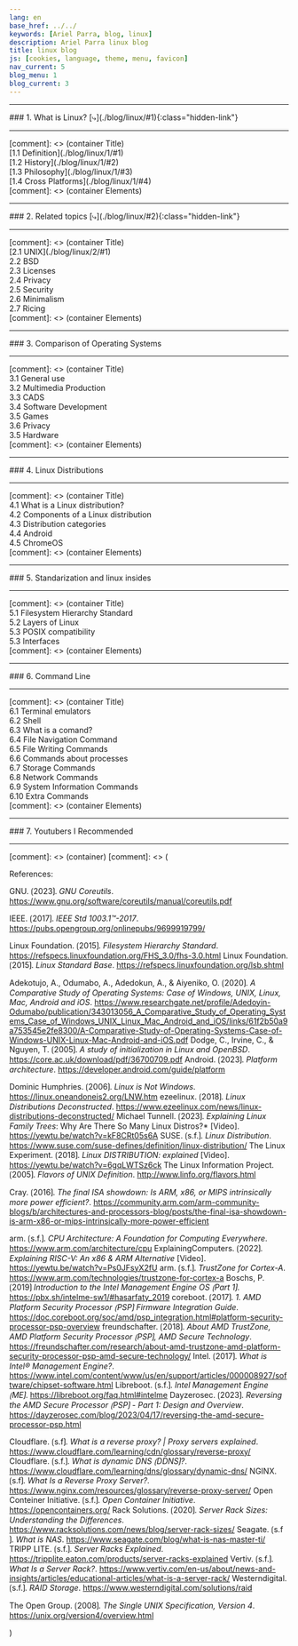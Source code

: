 ```yaml
---
lang: en
base_href: ../../
keywords: [Ariel Parra, blog, linux]
description: Ariel Parra linux blog
title: linux blog
js: [cookies, language, theme, menu, favicon] 
nav_current: 5
blog_menu: 1
blog_current: 3
---
```

  <div class="container">
    <div class="card" id="1">
      <hr>
      <div class="center">     
        ### 1. What is Linux?
        [⤷](./blog/linux/#1){:class="hidden-link"}
      </div>
      <hr>
    </div>
  </div>[comment]: <> (container Title)

  <div class="container">
    <div class="card">
      <div class="center">
        [1.1 Definition](./blog/linux/1/#1)  
      </div>
    </div>
    <div class="card">
      <div class="center">
        [1.2 History](./blog/linux/1/#2)  
      </div>
    </div>
    <div class="card">
      <div class="center">
        [1.3 Philosophy](./blog/linux/1/#3)  
      </div>
    </div>
    <div class="card">
      <div class="center">
        [1.4 Cross Platforms](./blog/linux/1/#4)  
      </div>
    </div>
  </div>[comment]: <> (container Elements)

  <div class="container">
    <div class="card" id="2">
      <hr>
      <div class="center">     
        ### 2. Related topics
        [⤷](./blog/linux/#2){:class="hidden-link"}
      </div>
      <hr>
    </div>
  </div>[comment]: <> (container Title)

  <div class="container">
    <div class="card">
      <div class="center">
        [2.1 UNIX](./blog/linux/2/#1)
      </div>
    </div>
    <div class="card">
      <div class="center">2.2 BSD</div>
    </div>
    <div class="card">
      <div class="center">2.3 Licenses</div>
    </div>
    <div class="card">
      <div class="center">2.4 Privacy</div>
    </div>
    <div class="card">
      <div class="center">2.5 Security</div>
    </div>
    <div class="card">
      <div class="center">2.6 Minimalism</div>
    </div>
    <div class="card">
      <div class="center">2.7 Ricing</div>
    </div>
  </div>[comment]: <> (container Elements)

  <div class="container">
    <div class="card">
      <hr>
      <div class="center">     
        ### 3. Comparison of Operating Systems
      </div>
      <hr>
    </div>
  </div>[comment]: <> (container Title)

  <div class="container">
    <div class="card">
      <div class="center">3.1 General use</div>
    </div>
    <div class="card">
      <div class="center">3.2 Multimedia Production</div>
    </div>
    <div class="card">
      <div class="center">3.3 CADS</div>
    </div>
    <div class="card">
      <div class="center">3.4 Software Development</div>
    </div>
    <div class="card">
      <div class="center">3.5 Games</div>
    </div>
    <div class="card">
      <div class="center">3.6 Privacy</div>
    </div>
    <div class="card">
      <div class="center">3.5 Hardware</div>
    </div>
    
  </div>[comment]: <> (container Elements)

  <div class="container">
    <div class="card">
      <hr>
        <div class="center">     
            ### 4. Linux Distributions
        </div>
      <hr>
    </div>
  </div>[comment]: <> (container Title)

  <div class="container">
    <div class="card">
      <div class="center">4.1 What is a Linux distribution?</div>
    </div>
    <div class="card">
      <div class="center">4.2 Components of a Linux distribution</div>
    </div>
    <div class="card">
      <div class="center">4.3 Distribution categories</div>
    </div>
    <div class="card">
      <div class="center">4.4 Android</div>
    </div>
    <div class="card">
      <div class="center">4.5 ChromeOS</div>
    </div>
  </div>[comment]: <> (container Elements)

  <div class="container">
    <div class="card">
      <hr>
      <div class="center">      
        ### 5. Standarization and linux insides
      </div>
      <hr>
    </div>
  </div>[comment]: <> (container Title)

  <div class="container">
    <div class="card">
      <div class="center">5.1 Filesystem Hierarchy Standard</div>
    </div>
    <div class="card">
      <div class="center">5.2 Layers of Linux</div>
    </div>
    <div class="card">
      <div class="center">5.3 POSIX compatibility</div>
    </div>
    <div class="card">
      <div class="center">5.3 Interfaces</div>
    </div>
  </div>[comment]: <> (container Elements)

  <div class="container">
    <div class="card">
      <hr>  
      <div class="center">        
        ### 6. Command Line
      </div>
      <hr>
    </div>
  </div>[comment]: <> (container Title)

  <div class="container">
    <div class="card">
      <div class="center">6.1 Terminal emulators</div>
    </div>
    <div class="card">
      <div class="center">6.2 Shell</div>
    </div>
    <div class="card">
      <div class="center">6.3 What is a comand?</div>
    </div>
    <div class="card">
      <div class="center">6.4 File Navigation Command</div>
    </div>
    <div class="card">
      <div class="center">6.5 File Writing Commands</div>
    </div>
    <div class="card">
      <div class="center">6.6 Commands about processes</div>
    </div>
    <div class="card">
      <div class="center">6.7 Storage Commands</div>
    </div>
    <div class="card">
      <div class="center">6.8 Network Commands</div>
    </div>
    <div class="card">
      <div class="center">6.9 System Information Commands</div>
    </div>
    <div class="card">
      <div class="center">6.10 Extra Commands</div>
    </div>
  </div>[comment]: <> (container Elements)

  <div class="container">
    <div class="card">
      <hr>
      <div class="center">          
        ### 7. Youtubers I Recommended
      </div>
      <hr>
    </div>
  </div>[comment]: <> (container)
[comment]: <> (

References:


GNU. ⟮2023⟯. *GNU Coreutils*. https://www.gnu.org/software/coreutils/manual/coreutils.pdf

IEEE. ⟮2017⟯. *IEEE Std 1003.1™-2017*. https://pubs.opengroup.org/onlinepubs/9699919799/

Linux Foundation. ⟮2015⟯. *Filesystem Hierarchy Standard*. https://refspecs.linuxfoundation.org/FHS_3.0/fhs-3.0.html
Linux Foundation. ⟮2015⟯. *Linux Standard Base*. https://refspecs.linuxfoundation.org/lsb.shtml

Adekotujo, A., Odumabo, A., Adedokun, A., & Aiyeniko, O. ⟮2020⟯. *A Comparative Study of Operating Systems: Case of Windows, UNIX, Linux, Mac, Android and iOS*. https://www.researchgate.net/profile/Adedoyin-Odumabo/publication/343013056_A_Comparative_Study_of_Operating_Systems_Case_of_Windows_UNIX_Linux_Mac_Android_and_iOS/links/61f2b50a9a753545e2fe8300/A-Comparative-Study-of-Operating-Systems-Case-of-Windows-UNIX-Linux-Mac-Android-and-iOS.pdf
Dodge, C., Irvine, C., & Nguyen, T. ⟮2005⟯. *A study of initialization in Linux and OpenBSD*. https://core.ac.uk/download/pdf/36700709.pdf
Android. ⟮2023⟯. *Platform architecture*. https://developer.android.com/guide/platform


Dominic Humphries. ⟮2006⟯. *Linux is Not Windows*. https://linux.oneandoneis2.org/LNW.htm
ezeelinux. ⟮2018⟯. *Linux Distributions Deconstructed*. https://www.ezeelinux.com/news/linux-distributions-deconstructed/
Michael Tunnell. ⟮2023⟯. *Explaining Linux Family Trees*: Why Are There So Many Linux Distros?* [Video]. https://yewtu.be/watch?v=kF8CRt05s6A
SUSE. ⟮s.f.⟯. *Linux Distribution*. https://www.suse.com/suse-defines/definition/linux-distribution/
The Linux Experiment. ⟮2018⟯. *Linux DISTRIBUTION: explained* [Video]. https://yewtu.be/watch?v=6gqLWTSz6ck
The Linux Information Project. ⟮2005⟯. *Flavors of UNIX Definition*. http://www.linfo.org/flavors.html


Cray. ⟮2016⟯. *The final ISA showdown: Is ARM, x86, or MIPS intrinsically more power efficient?*. https://community.arm.com/arm-community-blogs/b/architectures-and-processors-blog/posts/the-final-isa-showdown-is-arm-x86-or-mips-intrinsically-more-power-efficient

arm. ⟮s.f.⟯. *CPU Architecture: A Foundation for Computing Everywhere*. https://www.arm.com/architecture/cpu
ExplainingComputers. ⟮2022⟯. *Explaining RISC-V: An x86 & ARM Alternative* [Video]. https://yewtu.be/watch?v=Ps0JFsyX2fU
arm. ⟮s.f.⟯. *TrustZone for Cortex-A*. https://www.arm.com/technologies/trustzone-for-cortex-a
Boschs, P. ⟮2019⟯ *Introduction to the Intel Management Engine OS ⟮Part 1⟯*. https://pbx.sh/intelme-sw1/#hasarfaty_2019
coreboot. ⟮2017⟯. *1. AMD Platform Security Processor ⟮PSP⟯ Firmware Integration Guide*. https://doc.coreboot.org/soc/amd/psp_integration.html#platform-security-processor-psp-overview
freundschafter. ⟮2018⟯. *About AMD TrustZone, AMD Platform Security Processor ⟮PSP⟯, AMD Secure Technology*. https://freundschafter.com/research/about-amd-trustzone-amd-platform-security-processor-psp-amd-secure-technology/
Intel. ⟮2017⟯. *What is Intel® Management Engine?*. https://www.intel.com/content/www/us/en/support/articles/000008927/software/chipset-software.html
Libreboot. ⟮s.f.⟯. *Intel Management Engine ⟮ME⟯*. https://libreboot.org/faq.html#intelme
Dayzerosec. ⟮2023⟯. *Reversing the AMD Secure Processor ⟮PSP⟯ - Part 1: Design and Overview*. https://dayzerosec.com/blog/2023/04/17/reversing-the-amd-secure-processor-psp.html


Cloudflare. ⟮s.f⟯. *What is a reverse proxy? | Proxy servers explained*. https://www.cloudflare.com/learning/cdn/glossary/reverse-proxy/
Cloudflare. ⟮s.f.⟯. *What is dynamic DNS ⟮DDNS⟯?*. https://www.cloudflare.com/learning/dns/glossary/dynamic-dns/
NGINX. ⟮s.f⟯. *What Is a Reverse Proxy Server?*. https://www.nginx.com/resources/glossary/reverse-proxy-server/
Open Conteiner Initiative. ⟮s.f.⟯. *Open Container Initiative*. https://opencontainers.org/
Rack Solutions. ⟮2020⟯. *Server Rack Sizes: Understanding the Differences*. https://www.racksolutions.com/news/blog/server-rack-sizes/
Seagate. ⟮s.f ⟯. *What is NAS*. https://www.seagate.com/blog/what-is-nas-master-ti/
TRIPP LITE. ⟮s.f.⟯. *Server Racks Explained*. https://tripplite.eaton.com/products/server-racks-explained
Vertiv. ⟮s.f.⟯. *What Is a Server Rack?*. https://www.vertiv.com/en-us/about/news-and-insights/articles/educational-articles/what-is-a-server-rack/
Westerndigital. ⟮s.f.⟯. *RAID Storage*. https://www.westerndigital.com/solutions/raid

The Open Group. ⟮2008⟯. *The Single UNIX Specification, Version 4*. https://unix.org/version4/overview.html

)
